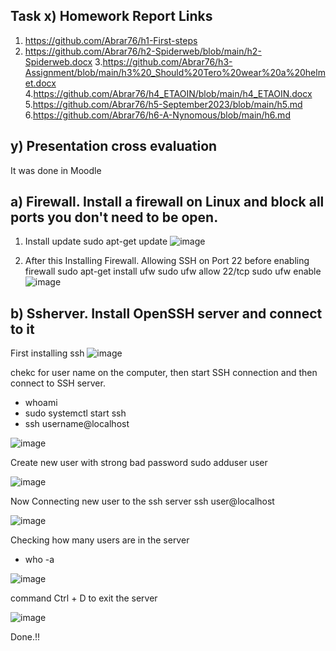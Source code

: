 ## Task x) Homework Report Links
1. https://github.com/Abrar76/h1-First-steps
2. https://github.com/Abrar76/h2-Spiderweb/blob/main/h2-Spiderweb.docx
3.https://github.com/Abrar76/h3-Assignment/blob/main/h3%20_Should%20Tero%20wear%20a%20helmet.docx
4.https://github.com/Abrar76/h4_ETAOIN/blob/main/h4_ETAOIN.docx
5.https://github.com/Abrar76/h5-September2023/blob/main/h5.md
6.https://github.com/Abrar76/h6-A-Nynomous/blob/main/h6.md

## y) Presentation cross evaluation
It was done in Moodle
## a) Firewall. Install a firewall on Linux and block all ports you don't need to be open.
1. Install update
   sudo apt-get update
   ![image](https://github.com/Abrar76/h7-Final-countdown/assets/79007051/c6353158-8938-4200-a6ee-8ef2b233a35e)
   
3. After this Installing Firewall. Allowing SSH on Port 22 before enabling firewall
  sudo apt-get install ufw
  sudo ufw allow 22/tcp
  sudo ufw enable 
   ![image](https://github.com/Abrar76/h7-Final-countdown/assets/79007051/f7b22e0d-b53a-453a-ab51-f8f956c26237)

## b) Ssherver. Install OpenSSH server and connect to it

First installing ssh
![image](https://github.com/Abrar76/h7-Final-countdown/assets/79007051/3ca0e39b-0b97-4062-a080-f3ab7a824d92)

chekc for user name on the computer, then start SSH connection and then connect to SSH server.
- whoami
- sudo systemctl start ssh
- ssh username@localhost

![image](https://github.com/Abrar76/h7-Final-countdown/assets/79007051/409bfea4-0169-4b7c-b26e-3026b3fbccac)

Create new user with strong bad password
sudo adduser user

![image](https://github.com/Abrar76/h7-Final-countdown/assets/79007051/635893f3-4ac6-4667-a065-2aba6425786d)

Now Connecting new user to the ssh server
ssh user@localhost

![image](https://github.com/Abrar76/h7-Final-countdown/assets/79007051/0e173c6e-50f5-4e04-80e6-469b44b7773a)

Checking how many users are in the server
- who -a

![image](https://github.com/Abrar76/h7-Final-countdown/assets/79007051/f9e7dfd6-ae74-4dd1-a76d-7ba96e02c100)

command Ctrl + D to exit the server

![image](https://github.com/Abrar76/h7-Final-countdown/assets/79007051/8e45ebb7-891a-423d-8593-60e5cef6b5ef)

Done.!!








   


 
